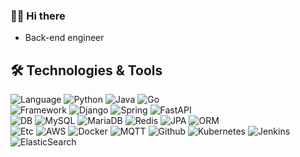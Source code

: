 
<!--
**bydkoon/bydkoon** is a ✨ _special_ ✨ repository because its `README.md` (this file) appears on your GitHub profile.

Here are some ideas to get you started:

- 🔭 I’m currently working on ...
- 🌱 I’m currently learning ...
- 👯 I’m looking to collaborate on ...
- 🤔 I’m looking for help with ...
- 💬 Ask me about ...
- 📫 How to reach me: ...
- 😄 Pronouns: ...
- ⚡ Fun fact: ...
-->

### 🙋‍♂️ Hi there
- Back-end engineer

## 🛠 Technologies & Tools
![Language](https://img.shields.io/badge/Language-informational?style=flat)
![Python](https://img.shields.io/badge/Python-informational?style=flat&logo=Python&logoColor=white&color=777777)
![Java](https://img.shields.io/badge/Java-informational?style=flat&logo=Java&logoColor=white&color=777777)
![Go](https://img.shields.io/badge/Go-informational?style=flat&logo=Go&logoColor=white&color=777777)
</br>
![Framework](https://img.shields.io/badge/Framework-informational?style=flat)
![Django](https://img.shields.io/badge/Django-informational?style=flat&logo=Django&logoColor=white&color=777777)
![Spring](https://img.shields.io/badge/Spring-informational?style=flat&logo=Spring&logoColor=white&color=777777)
![FastAPI](https://img.shields.io/badge/FastAPI-informational?style=flat&logo=FastAPI&logoColor=white&color=777777)
</br>
![DB](https://img.shields.io/badge/DB-informational?style=flat)
![MySQL](https://img.shields.io/badge/MySQL-informational?style=flat&logo=MySQL&logoColor=white&color=777777)
![MariaDB](https://img.shields.io/badge/MariaDB-informational?style=flat&logo=MariaDB&logoColor=white&color=777777)
![Redis](https://img.shields.io/badge/Redis-informational?style=flat&logo=Redis&logoColor=white&color=777777)
![JPA](https://img.shields.io/badge/JPA-informational?style=flat&logo=JPA&logoColor=white&color=777777)
![ORM](https://img.shields.io/badge/ORM-informational?style=flat&logo=ORM&logoColor=white&color=777777)
</br>
![Etc](https://img.shields.io/badge/Etc-informational?style=flat)
![AWS](https://img.shields.io/badge/AWS-informational?style=flat&logo=Amazon%20AWS&logoColor=white&color=777777)
![Docker](https://img.shields.io/badge/Docker-informational?style=flat&logo=Docker&logoColor=white&color=777777)
![MQTT](https://img.shields.io/badge/MQTT-informational?style=flat&logo=MQTT&logoColor=white&color=777777)
![Github](https://img.shields.io/badge/Github-informational?style=flat&logo=Github&logoColor=white&color=777777)
![Kubernetes](https://img.shields.io/badge/Kubernetes-informational?style=flat&logo=Kubernetes&logoColor=white&color=777777)
![Jenkins](https://img.shields.io/badge/Jenkins-informational?style=flat&logo=Jenkins&logoColor=white&color=777777)
![ElasticSearch](https://img.shields.io/badge/ElasticSearch-informational?style=flat&logo=ElasticSearch&logoColor=white&color=777777)



